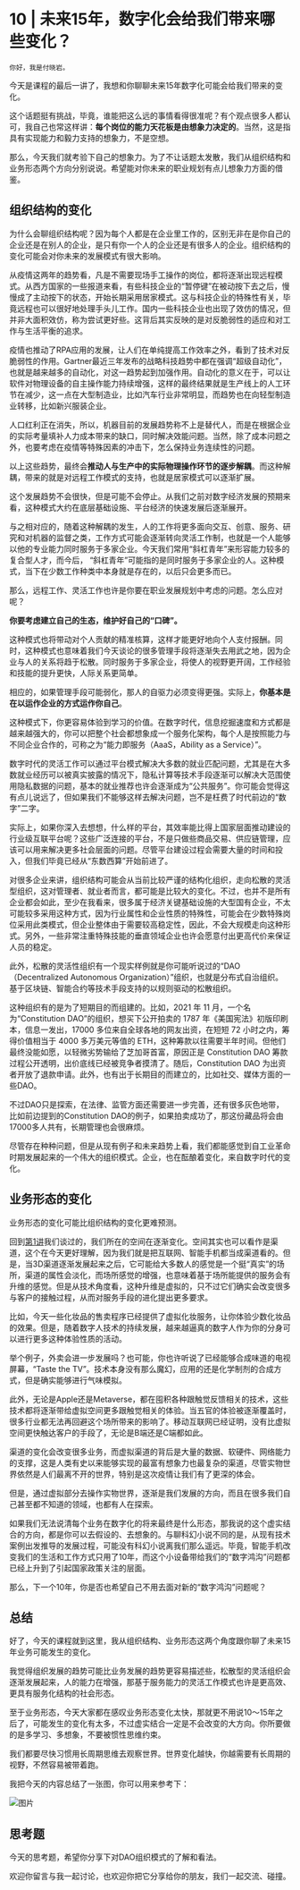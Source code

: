 # 10 | 未来15年，数字化会给我们带来哪些变化？

    你好，我是付晓岩。

今天是课程的最后一讲了，我想和你聊聊未来15年数字化可能会给我们带来的变化。

这个话题挺有挑战，毕竟，谁能把这么远的事情看得很准呢？有个观点很多人都认可，我自己也常这样讲：**每个岗位的能力天花板是由想象力决定的**。当然，这是指具有实现能力和毅力支持的想象力，不是空想。

那么，今天我们就考验下自己的想象力。为了不让话题太发散，我们从组织结构和业务形态两个方向分别说说。希望能对你未来的职业规划有点儿想象力方面的借鉴。

## 组织结构的变化

为什么会聊组织结构呢？因为每个人都是在企业里工作的，区别无非在是你自己的企业还是在别人的企业，是只有你一个人的企业还是有很多人的企业。组织结构的变化可能会对你未来的发展模式有很大影响。

从疫情这两年的趋势看，凡是不需要现场手工操作的岗位，都将逐渐出现远程模式。从西方国家的一些报道来看，有些科技企业的“暂停键”在被动按下去之后，慢慢成了主动按下的状态，开始长期采用居家模式。这与科技企业的特殊性有关，毕竟远程也可以很好地处理手头儿工作。国内一些科技企业也出现了效仿的情况，但并非大面积效仿，称为尝试更好些。这背后其实反映的是对反脆弱性的适应和对工作与生活平衡的追求。

疫情也推动了RPA应用的发展，让人们在单纯提高工作效率之外，看到了技术对反脆弱性的作用。Gartner最近三年发布的战略科技趋势中都在强调“超级自动化”，也就是越来越多的自动化，对这一趋势起到加强作用。自动化的意义在于，可以让软件对物理设备的自主操作能力持续增强，这样的最终结果就是生产线上的人工环节在减少，这一点在大型制造业，比如汽车行业非常明显，而趋势也在向轻型制造业转移，比如新兴服装企业。

人口红利正在消失，所以，机器目前的发展趋势称不上是替代人，而是在根据企业的实际考量填补人力成本带来的缺口，同时解决效能问题。当然，除了成本问题之外，也要考虑在疫情等特殊因素的冲击下，怎么保持业务连续性的问题。

以上这些趋势，最终会**推动人与生产中的实际物理操作环节的逐步解耦**。而这种解耦，带来的就是对远程工作模式的支持，也就是居家模式可以逐渐扩展。

这个发展趋势不会很快，但是可能不会停止。从我们之前对数字经济发展的预期来看，这种模式大约在底层基础设施、平台经济的快速发展后逐渐展开。

与之相对应的，随着这种解耦的发生，人的工作将更多面向交互、创意、服务、研究和对机器的监督之类，工作方式可能会逐渐转向灵活工作制，也就是一个人能够以他的专业能力同时服务于多家企业。今天我们常用“斜杠青年”来形容能力较多的复合型人才，而今后， “斜杠青年”可能指的是同时服务于多家企业的人。这种模式，当下在少数工作种类中本身就是存在的，以后只会更多而已。

那么，远程工作、灵活工作也许是你要在职业发展规划中考虑的问题。怎么应对呢？

**你要考虑建立自己的生态，维护好自己的“口碑”。**

这种模式也将带动对个人贡献的精准核算，这样才能更好地向个人支付报酬。同时，这种模式也意味着我们今天谈论的很多管理手段将逐渐失去用武之地，因为企业与人的关系将趋于松散。同时服务于多家企业，将使人的视野更开阔，工作经验和技能的提升更快，人际关系更简单。

相应的，如果管理手段可能弱化，那人的自驱力必须变得更强。实际上，**你基本是在以运作企业的方式运作你自己**。

这种模式下，你更容易体验到学习的价值。在数字时代，信息挖掘速度和方式都是越来越强大的，你可以把整个社会都想象成一个服务化架构，每个人是按照能力与不同企业合作的，可称之为“能力即服务（AaaS，Ability as a Service）”。

数字时代的灵活工作可以通过平台模式解决大多数的就业匹配问题，尤其是在大多数就业经历可以被真实披露的情况下，隐私计算等技术手段逐渐可以解决大范围使用隐私数据的问题，基本的就业推荐也许会逐渐成为“公共服务”。你可能会觉得这有点儿说远了，但如果我们不能够这样去解决问题，岂不是枉费了时代前边的“数字”二字。

实际上，如果你深入去想想，什么样的平台，其效率能比得上国家层面推动建设的行业级互联平台呢？这些广泛连接的平台，不是只做些商品交易、供应链管理，应该可以用来解决更多社会层面的问题。尽管平台建设过程会需要大量的时间和投入，但我们毕竟已经从“东数西算”开始前进了。

对很多企业来讲，组织结构可能会从当前比较严谨的结构化组织，走向松散的灵活型组织，这对管理者、就业者而言，都可能是比较大的变化。不过，也并不是所有企业都会如此，至少在我看来，很多属于经济关键基础设施的大型国有企业，不太可能较多采用这种方式，因为行业属性和企业性质的特殊性，可能会在少数特殊岗位采用此类模式，但企业整体由于需要较高稳定性，因此，不会大规模走向这种形式。另外，一些非常注重特殊技能的垂直领域企业也许会愿意付出更高代价来保证人员的稳定。

此外，松散的灵活性组织有一个现实样例就是你可能听说过的“DAO（Decentralized Autonomous Organization）”组织，也就是分布式自治组织。基于区块链、智能合约等技术手段支持的以规则驱动的松散组织。

这种组织有的是为了短期目的而组建的。比如，2021 年 11 月，一个名为“Constitution DAO”的组织，想买下公开拍卖的 1787 年《美国宪法》初版印刷本，信息一发出，17000 多位来自全球各地的网友出资，在短短 72 小时之内，筹得价值相当于 4000 多万美元等值的 ETH，这种筹款以往需要半年时间。但他们最终没能如愿，以轻微劣势输给了芝加哥首富，原因正是 Constitution DAO 筹款过程公开透明，出价底线已经被竞争者摸清了。随后，Constitution DAO 为出资者开放了退款申请。此外，也有出于长期目的而建立的，比如社交、媒体方面的一些DAO。

不过DAO只是探索，在法律、监管方面还需要进一步完善，还有很多灰色地带，比如前边提到的Constitution DAO的例子，如果拍卖成功了，那这份藏品将会由17000多人共有，长期管理也会很麻烦。

尽管存在种种问题，但是从现有例子和未来趋势上看，我们都能感觉到自工业革命时期发展起来的一个伟大的组织模式。企业，也在酝酿着变化，来自数字时代的变化。

## 业务形态的变化

业务形态的变化可能比组织结构的变化更难预测。

回到[第1讲](https://time.geekbang.org/column/article/516551)我们谈过的，我们所在的空间在逐渐变化。空间其实也可以看作是渠道，这个在今天更好理解，因为我们就是把互联网、智能手机都当成渠道看的。但是，当3D渠道逐渐发展起来之后，它可能给大多数人的感觉是一个挺“真实”的场所，渠道的属性会淡化，而场所感觉的增强，也意味着基于场所能提供的服务会有升维的感觉。但是从技术角度看，这种升维是虚拟的，只不过它们确实会改变很多与客户的接触过程，从而对服务手段的进化提出更多要求。

比如，今天一些化妆品的售卖程序已经提供了虚拟化妆服务，让你体验少数化妆品的效果。但是，随着数字人技术的持续发展，越来越逼真的数字人作为你的分身可以进行更多这种体验性质的活动。

举个例子，外卖会进一步发展吗？也可能，你也许听说了已经能够合成味道的电视屏幕，“Taste the TV”。技术本身没有那么魔幻，应用的还是化学制剂的合成方式，但是确实能够进行气味模拟。

此外，无论是Apple还是Metaverse，都在囤积各种跟触觉反馈相关的技术，这些技术都将逐渐带给虚拟空间更多跟触觉相关的体验。当五官的体验被逐渐覆盖时，很多行业都无法再回避这个场所带来的影响了。移动互联网已经证明，没有比虚拟空间更快触达客户的手段了，无论是B端还是C端都如此。

渠道的变化会改变很多业务，而虚拟渠道的背后是大量的数据、软硬件、网络能力的支撑，这是人类有史以来能够实现的最富有想象力也最复杂的渠道，尽管实物世界依然是人们最离不开的世界，特别是这次疫情让我们有了更深的体会。

但是，通过虚拟部分去操作实物世界，逐渐是我们发展的方向，而且在很多我们自己甚至都不知道的领域，也都有人在探索。

如果我们无法说清每个业务在数字化的将来最终是什么形态，那我说的这个虚实结合的方向，都是你可以去假设的、去想象的。与聊科幻小说不同的是，从现有技术案例出发推导的发展过程，可能没有科幻小说离我们那么遥远。毕竟，智能手机改变我们的生活和工作方式只用了10年，而这个小设备带给我们的“数字鸿沟”问题都已经上升到了引起国家政策关注的层面。

那么，下一个10年，你是否也希望自己不用去面对新的“数字鸿沟”问题呢？

## 总结

好了，今天的课程就到这里，我从组织结构、业务形态这两个角度跟你聊了未来15年业务可能发生的变化。

我觉得组织发展的趋势可能比业务发展的趋势更容易描述些，松散型的灵活组织会逐渐发展起来，人的能力在增强，那基于服务能力的灵活工作模式也许是更高效、更具有服务化结构的社会形态。

至于业务形态，今天大家都在感叹业务形态变化太快，那就更不用说10～15年之后了，可能发生的变化有太多，不过虚实结合一定是不会改变的大方向。你所要做的是多学习、多想象，不要被惯性思维约束。

我们都要尽快习惯用长周期思维去观察世界。世界变化越快，你越需要有长周期的视野，不然容易被带着跑。

我把今天的内容总结了一张图，你可以用来参考下：

![图片](https://static001.geekbang.org/resource/image/71/f9/71898277e48a9f1afbbb965a4d9168f9.jpg?wh=1920x641)

## 思考题

今天的思考题，希望你分享下对DAO组织模式的了解和看法。

欢迎你留言与我一起讨论，也欢迎你把它分享给你的朋友，我们一起交流、碰撞。
    